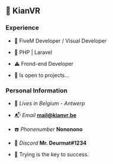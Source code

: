 ## 💼 KianVR

### Experience
- 📝 FiveM Developer / Visual Developer
- 🔐 PHP | Laravel
- ⚠️ Frond-end Developer

- 🔎 Is open to projects...



### Personal Information
- 🏡 *Lives in Belgium - Antwerp*
- 📬 *Email* **mail@kianvr.be**
- ☎️ *Phonenumber* **Nononono**
- 👀 *Discord* **Mr. Deurmat#1234**


- 🔑 Trying is the key to success.
